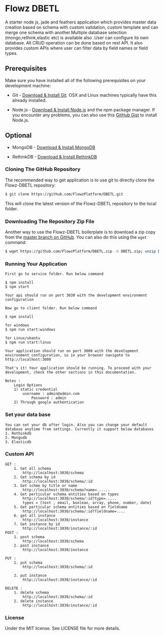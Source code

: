 # Flowz DBETL

A starter node js, jade and feathers application which provides master data creation based on schema with custom validation, custom template and can merge one schema with another.Multiple database selection (mongo,rethink,elastic etc) is available also .User can configure its own database. All CRUD operation can be done based on rest API. It also provides custom APIs where user can filter data by field names or field types.


## Prerequisites
Make sure you have installed all of the following prerequisites on your development machine:
* Git - [Download & Install Git](https://git-scm.com/downloads). OSX and Linux machines typically have this already installed.

* Node.js - [Download & Install Node.js](https://nodejs.org/en/download/) and the npm package manager. If you encounter any problems, you can also use this [GitHub Gist](https://gist.github.com/isaacs/579814) to install Node.js.

## Optional

* MongoDB - [Download & Install MongoDB](http://www.mongodb.org/downloads)

* RethinkDB - [Download & Install RethinkDB](https://rethinkdb.com/docs/install/)

### Cloning The GitHub Repository
The recommended way to get application is to use git to directly clone the Flowz-DBETL repository:

```bash
$ git clone https://github.com/FlowzPlatform/DBETL.git
```

This will clone the latest version of the Flowz-DBETL  repository to the local folder.

### Downloading The Repository Zip File
Another way to use the Flowz-DBETL boilerplate is to download a zip copy from the [master branch on GitHub](https://github.com/FlowzPlatform/DBETL.zip). You can also do this using the `wget` command:

```bash
$ wget https://github.com/FlowzPlatform/DBETL.zip -O DBETL.zip; unzip DBETL.zip; rm DBETL.zip
```

### Running Your Application

	First go to service folder. Run below command
	
	$ npm install
	$ npm start
	
	Your api should run on port 3030 with the development environment configuration

	Now go to client folder. Run below command

	$ npm install
	
	for windows
	$ npm run start:windows
	
	for Linux/ubantu
	$ npm run start:linux

	Your application should run on port 3000 with the development environment configuration, so in your browser navigate to http://localhost:3000

	That's it! Your application should be running. To proceed with your development, check the other sections in this documentation.

	Notes :
		Login Options
		1) static credential
			username : admin@admin.com
		        Password : admin
		2) Through google authentication

### Set your data base
	
	You can set your db after login. Also you can change your default database anytime from settings. Currently it support below databases
	1. Rethinkdb
	2. Mongodb
	3. Elasticdb

### Custom API

	GET : 
		1. Get all schema
			http://localhost:3030/schema
		2. Get schema by id
			http://localhost:3030/schema/:id
		3. Get schme by title or name
			http://localhost:3030/schema?name=......
		4. Get perticular schema entities based on types
			http://localhost:3030/schema/:id?type=.....
			types = [text , email, boolean, array, phone, number, date]
		5. Get perticular schema entities based on fieldname
			http://localhost:3030/schema/:id?fieldname=....
		6. get all instance 
			http://localhost:3030/instance
		7. Get instance by id
			http://localhost:3030/instance/:id
	POST :
		1. post schema
			http://localhost:3030/schema
		2. post instance
			http://localhost:3030/instance

	PUT :
		1. put schema
			http://localhost:3030/schema/:id

		2. put instance
			http://localhost:3030/instance/:id

	DELETE :
		1. delete schema
			http://localhost:3030/schema/:id
		2. delete instance
			http://localhost:3030/instance/:id
	
### License
Under the MIT license. See LICENSE file for more details.



	




